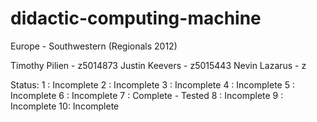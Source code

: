# didactic-computing-machine
Europe - Southwestern (Regionals 2012)

Timothy Pilien - z5014873
Justin Keevers - z5015443
Nevin Lazarus - z


Status:
1 : Incomplete
2 : Incomplete
3 : Incomplete
4 : Incomplete
5 : Incomplete
6 : Incomplete 
7 : Complete - Tested
8 : Incomplete
9 : Incomplete
10: Incomplete